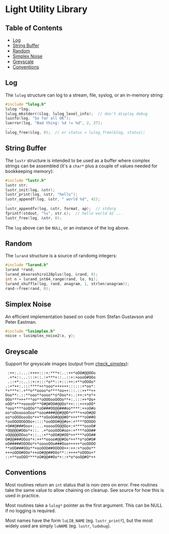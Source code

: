 
# Light Utility Library

## Table of Contents

  * [Log](#log)
  * [String Buffer](#string-buffer)
  * [Random](#random)
  * [Simplex Noise](#simplex-noise)
  * [Greyscale](#greyscale)
  * [Conventions](#conventions)

## Log

The `lulog` structure can log to a stream, file, syslog, or an in-memory
string:

```c
#include "lulog.h"
lulog *log;
lulog_mkstderr(&log, lulog_level_info);  // don't display debug
luinfo(log, "So far all OK");
luerror(log, "Bad thing: %d != %d", 2, 37);
...
lulog_free(&log, 0);  // or status = lulog_free(&log, status);
```

## String Buffer

The `lustr` structure is intended to be used as a buffer where complex
strings can be assembled (it's a `char*` plus a couple of values needed for
bookkeeping memory):

```c
#include "lustr.h"
lustr str;
lustr_init(log, &str);
lustr_print(log, &str, "hello");
lustr_appendf(log, &str, " world %d", 42);
...
lustr_appendfv(log, &str, format, ap);  // stdarg
fprintf(stdout, "%s", str.c);  // hello world 42 ...
lustr_free(log, &str, 0); 
```

The `log` above can be `NULL`, or an instance of the log above.

## Random

The `lurand` structure is a source of randomg integers:

```c
#include "lurand.h"
lurand *rand;
lurand_mkxoroshiro128plus(log, &rand, 0);
int n = lurand_int64_range(rand, lo, hi);
lurand_shuffle(log, rand, anagram, 1, strlen(anagram));
rand->free(rand, 0);
```

## Simplex Noise

An efficient implementation based on code from Stefan Gustavson and
Peter Eastman.

```c
#include "lusimplex.h"
noise = lusimplex_noise2(x, y);
```

## Greyscale

Support for greyscale images (output from 
[check_simplex](../master/tests/check_simplex.c)):

```
 :++:.:...:++++:::+:***+:..:++*oOO#@@OOo
 .+*+::...:::+::.:+***+::..::+:+oooO#OOo
 .::+*::..::+:+:::*o**::+:::++:+**oOOOo*
.:+*++:.:::****++*ooo*++++++::::::+*oo*:
*+***+:.+**o**oooo*o****oo++:::.::++**++
Ooo**:.::**ooo**oooo**o*Ooo*+:.:++:+*o*+
OOo***+++***oo**oOOOooOOOo**+:.:::++*Oo+
oOO*+**+ooooO***O#@#OO#@@Oo*++:::+++oOO*
*ooo****ooOOo**oO###OO@@###oo****:++oO#o
oo*oOoooooOoo**ooo####@@#@@O*+***++oO#@O
oo*oOOOoooOo*++**oOoOO#@@@#O*+++***oO##O
*ooOOOOOOOOo+::::*ooOOO#@@#o+:+****OOOOO
+O##@###Ooo+:....+ooooOO@@Oo+:+****oooO#
*O@@@@#OOo*+::. .+*oooOOO#oo+:+****oOO##
oO@@@@OOoo*+::..:+**oOO#@#OO*++****oOO##
O#@@###OOoo*+:++**oooo#@@#Oo*++**o*oO#O#
oO#####OOOOo*+*ooooOOo###Ooo+++++*ooOOOO
**oOO###OOo**+ooOOO##OOOOO++:++:+*ooOo**
+++oOOO#OOo*++oO#@@##OOo**::++++*oOOOo+*
::+**ooOOO****oO#@@##Oo*+::+*o*ooO@#O*++
```

## Conventions

Most routines return an `int` status that is non-zero on error.  Free
routines take the same value to allow chaining on cleanup.  See source
for how this is used in practice.

Most routines take a `lulog*` pointer as the first argument.  This can
be NULL if no logging is required.

Most names have the form `luLIB_NAME` (eg. `lustr_printf`), but the most
widely used are simply `luNAME` (eg. `lustr`, `ludebug`).
